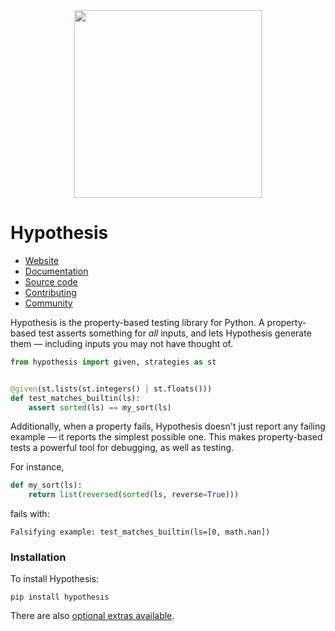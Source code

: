 <div align="center">
  <img src="./brand/dragonfly-rainbow.svg" width="300">
</div>

# Hypothesis

* [Website](https://hypothesis.works/)
* [Documentation](https://hypothesis.readthedocs.io/en/latest/)
* [Source code](https://github.com/hypothesisWorks/hypothesis/)
* [Contributing](https://github.com/HypothesisWorks/hypothesis/blob/master/CONTRIBUTING.rst)
* [Community](https://hypothesis.readthedocs.io/en/latest/community.html)

Hypothesis is the property-based testing library for Python. A property-based test asserts something for *all* inputs, and lets Hypothesis generate them — including inputs you may not have thought of.

```python
from hypothesis import given, strategies as st


@given(st.lists(st.integers() | st.floats()))
def test_matches_builtin(ls):
    assert sorted(ls) == my_sort(ls)
```

Additionally, when a property fails, Hypothesis doesn't just report any failing example — it reports the simplest possible one. This makes property-based tests a powerful tool for debugging, as well as testing.

For instance,

```python
def my_sort(ls):
    return list(reversed(sorted(ls, reverse=True)))
```

fails with:

```
Falsifying example: test_matches_builtin(ls=[0, math.nan])
```

### Installation

To install Hypothesis:

```
pip install hypothesis
```

There are also [optional extras available](https://hypothesis.readthedocs.io/en/latest/packaging.html#other-python-libraries).
